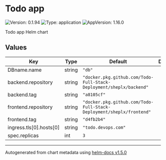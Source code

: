 # Todo app

![Version: 0.1.94](https://img.shields.io/badge/Version-0.1.94-informational?style=flat-square) ![Type: application](https://img.shields.io/badge/Type-application-informational?style=flat-square) ![AppVersion: 1.16.0](https://img.shields.io/badge/AppVersion-1.16.0-informational?style=flat-square)

Todo app Helm chart

## Values

| Key | Type | Default | Description |
|-----|------|---------|-------------|
| DBname.name | string | `"db"` |  |
| backend.repository | string | `"docker.pkg.github.com/Todo-Full-Stack-Deployment/sheplx/backend"` |  |
| backend.tag | string | `"a8105cf"` |  |
| frontend.repository | string | `"docker.pkg.github.com/Todo-Full-Stack-Deployment/sheplx/frontend"` |  |
| frontend.tag | string | `"d4fb2b4"` |  |
| ingress.tls[0].hosts[0] | string | `"todo.devops.com"` |  |
| spec.replicas | int | `3` |  |

----------------------------------------------
Autogenerated from chart metadata using [helm-docs v1.5.0](https://github.com/norwoodj/helm-docs/releases/v1.5.0)
